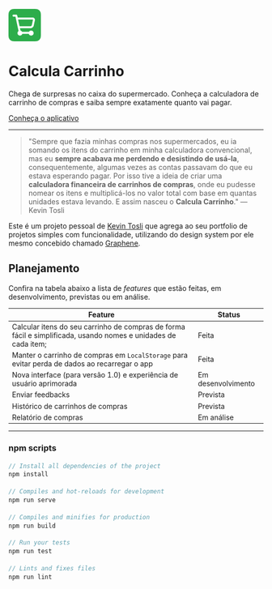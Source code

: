 ![Ícone do app Calcula Carrinho](/public/img/icons/favicon-64x64.png "Calcula Carrinho é uma mão na roda, não acha?")

# Calcula Carrinho

Chega de surpresas no caixa do supermercado. Conheça a calculadora de carrinho de compras e saiba sempre exatamente quanto vai pagar.

[Conheça o aplicativo](https://kevintosli.github.io/calculacarrinho/)

---

> "Sempre que fazia minhas compras nos supermercados, eu ia somando os itens do carrinho em minha calculadora convencional, mas eu **sempre acabava me perdendo e desistindo de usá-la**, consequentemente, algumas vezes as contas passavam do que eu estava esperando pagar. Por isso tive a ideia de criar uma **calculadora financeira de carrinhos de compras**, onde eu pudesse nomear os itens e multiplicá-los no valor total com base em quantas unidades estava levando. E assim nasceu o **Calcula Carrinho**." — Kevin Tosli

Este é um projeto pessoal de [Kevin Tosli](http://bit.ly/tosli-github) que agrega ao seu portfolio de projetos simples com funcionalidade, utilizando do design system por ele mesmo concebido chamado [Graphene](http://bit.ly/graphenedesign).

## Planejamento

Confira na tabela abaixo a lista de _features_ que estão feitas, em desenvolvimento, previstas ou em análise.

| Feature                                                                                                        | Status             |
| -------------------------------------------------------------------------------------------------------------- | ------------------ |
| Calcular itens do seu carrinho de compras de forma fácil e simplificada, usando nomes e unidades de cada item; | Feita              |
| Manter o carrinho de compras em `LocalStorage` para evitar perda de dados ao recarregar o app                  | Feita              |
| Nova interface (para versão 1.0) e experiência de usuário aprimorada                                           | Em desenvolvimento |
| Enviar feedbacks                                                                                               | Prevista           |
| Histórico de carrinhos de compras                                                                              | Prevista           |
| Relatório de compras                                                                                           | Em análise         |

---

### npm scripts

```js
// Install all dependencies of the project
npm install

// Compiles and hot-reloads for development
npm run serve

// Compiles and minifies for production
npm run build

// Run your tests
npm run test

// Lints and fixes files
npm run lint
```
